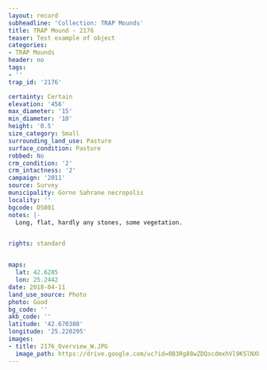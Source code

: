 ```yaml
---
layout: record
subheadline: 'Collection: TRAP Mounds'
title: TRAP Mound - 2176
teaser: Test example of object
categories:
- TRAP Mounds
header: no
tags:
- ''
trap_id: '2176'

certainty: Certain
elevation: '456'
max_diameter: '15'
min_diameter: '10'
height: '0.5'
size_category: Small
surrounding_land_use: Pasture
surface_condition: Pasture
robbed: No
crm_condition: '2'
crm_intactness: '2'
campaign: '2011'
source: Survey
municipality: Gorno Sahrane necropolis
locality: ''
bgcode: DS001
notes: |-
  Long, flat, hardly any stones, some vegetation.


rights: standard


maps:
  lat: 42.6285
  lon: 25.2442
date: 2018-04-11
land_use_source: Photo
photo: Good
bg_code: ''
akb_code: ''
latitude: '42.670388'
longitude: '25.220295'
images:
- title: 2176_Overview_W.JPG
  image_path: https://drive.google.com/uc?id=0B3Rg88wZDQscdmxhVl9KSlNXbHM
---
```


